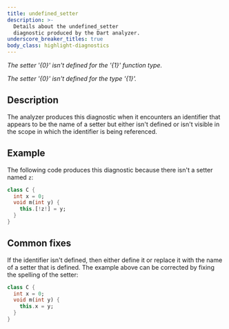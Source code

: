 ```yaml
---
title: undefined_setter
description: >-
  Details about the undefined_setter
  diagnostic produced by the Dart analyzer.
underscore_breaker_titles: true
body_class: highlight-diagnostics
---
```


_The setter '{0}' isn't defined for the '{1}' function type._

_The setter '{0}' isn't defined for the type '{1}'._

## Description

The analyzer produces this diagnostic when it encounters an identifier that
appears to be the name of a setter but either isn't defined or isn't
visible in the scope in which the identifier is being referenced.

## Example

The following code produces this diagnostic because there isn't a setter
named `z`:

```dart
class C {
  int x = 0;
  void m(int y) {
    this.[!z!] = y;
  }
}
```

## Common fixes

If the identifier isn't defined, then either define it or replace it with
the name of a setter that is defined. The example above can be corrected by
fixing the spelling of the setter:

```dart
class C {
  int x = 0;
  void m(int y) {
    this.x = y;
  }
}
```
